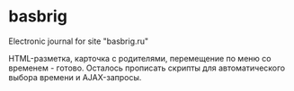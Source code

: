 # basbrig
Electronic journal for site "basbrig.ru"

HTML-разметка, карточка с родителями, перемещение по меню со временем - готово.
Осталось прописать скрипты для автоматического выбора времени и AJAX-запросы.
